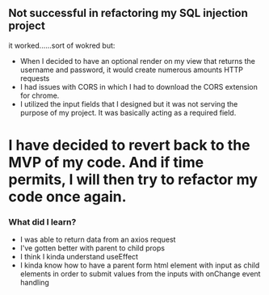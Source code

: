 ## Not successful in refactoring my SQL injection project

it worked......sort of wokred but:
- When I decided to have an optional render on my view that returns the username and password, it would create numerous amounts HTTP requests
- I had issues with CORS in which I had to download the CORS extension for chrome.
- I utilized the input fields that I designed but it was not serving the purpose of my project. It was basically acting as a required field.


# I have decided to revert back to the MVP of my code. And if time permits, I will then try to refactor my code once again.

### What did I learn? 
- I was able to return data from an axios request
- I've gotten better with parent to child props
- I think I kinda understand useEffect
- I kinda know how to have a parent form html element with input as child elements in order to submit values from the inputs with onChange event handling
